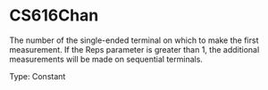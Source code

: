 # CS616Chan

The number of the single-ended terminal on which to make the first measurement. If the Reps parameter is greater than 1, the additional measurements will be made on sequential terminals.

Type: Constant
